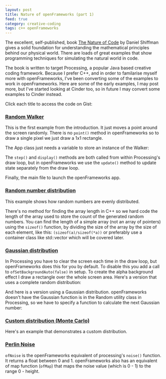 ```yaml
---
layout: post
title: Nature of openFrameworks (part 1)
feed: true
category: creative-coding
tags: c++ openFrameworks
---
```

The excellent, self-published, book <a href="http://natureofcode.com/">
The Nature of Code</a> by Daniel Shiffman gives a solid foundation for
understanding the mathematical principles behind our physical world. There
are loads of great examples that show programming techniques for simulating
the natural world in code.

<!--break-->
The book is written to target Processing, a popular Java based creative
coding framework. Because I prefer C++, and in order to familarise myself
more with openFrameworks, I've been converting some of the examples to work
in openFrameworks. Here are some of the early examples, I may post more,
but I've started looking at Cinder too, so in future I may convert some examples to
Cinder instead.

Click each title to access the code on Gist:

### <a href="https://gist.github.com/darrenmothersele/6934845">Random Walker</a>

This is the first example from the introduction. It just moves a point around
the screen randomly. There is no `point()` method in openFrameworks so to draw
a single pixel we just draw a 1x1 rectangle.

The App class just needs a variable to store an instance of the Walker:

The `step()` and `display()` methods are both called from within Processing's
draw loop, but in openFrameworks we use the `update()` method to update state
separately from the draw loop.

Finally, the main file to launch the openFrameworks app.


### <a href="https://gist.github.com/darrenmothersele/7875888">Random number distribution</a>

This example shows how random numbers are evenly distributed.

There's no method for finding the array length in C++ so we hard code the
length of the array used to store the count of the generated random numbers.
You can find the length of a simple array (not an array of pointers) using
the `sizeof()` function, by dividing the size of the array by the size of
each element, like this: `(sizeof(a)/sizeof(*a))` or preferably use a container
class like std::vector which will be covered later.


### <a href="https://gist.github.com/darrenmothersele/7875908">Gaussian distribution</a>

In Processing you have to clear the screen each time in the draw loop, but
openFrameworks does this for you by default. To disable this you add a call
to `ofSetBackgroundAuto(false)` in setup. To create the alpha background
effect I draw a rectangle over the whole screen area. Here's a version that
uses a complete random distribution:

And here is a version using a Gaussian distribution. openFrameworks doesn't have
the Gaussian function is in the Random utility class in Processing, so we have
to specify a function to calculate the next Gaussian number:


###  <a href="https://gist.github.com/darrenmothersele/7875928">Custom distribution (Monte Carlo)</a>

Here's an example that demonstrates a custom distribution.

### <a href="https://gist.github.com/darrenmothersele/7875942">Perlin Noise</a>

`ofNoise` is the openFrameworks equivalent of processing's `noise()` function.
It returns a float between 0 and 1. openFrameworks also has an equivalent of
map function (`ofMap`) that maps the noise value (which is 0 - 1) to the
range 0 - height.




